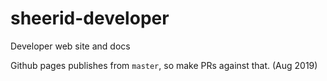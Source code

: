 # sheerid-developer
Developer web site and docs

Github pages publishes from `master`, so make PRs against that. (Aug 2019)
